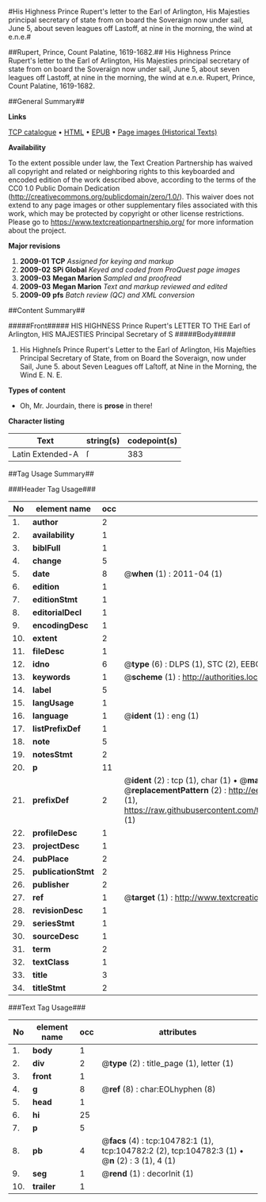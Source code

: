 #His Highness Prince Rupert's letter to the Earl of Arlington, His Majesties principal secretary of state from on board the Soveraign now under sail, June 5, about seven leagues off Lastoff, at nine in the morning, the wind at e.n.e.#

##Rupert, Prince, Count Palatine, 1619-1682.##
His Highness Prince Rupert's letter to the Earl of Arlington, His Majesties principal secretary of state from on board the Soveraign now under sail, June 5, about seven leagues off Lastoff, at nine in the morning, the wind at e.n.e.
Rupert, Prince, Count Palatine, 1619-1682.

##General Summary##

**Links**

[TCP catalogue](http://www.ota.ox.ac.uk/tcp/)  • 
[HTML](http://tei.it.ox.ac.uk/tcp/Texts-HTML/free/A57/A57909.html)  • 
[EPUB](http://tei.it.ox.ac.uk/tcp/Texts-EPUB/free/A57/A57909.epub) • 
[Page images (Historical Texts)](https://historicaltexts.jisc.ac.uk/eebo-16016801e)

**Availability**

To the extent possible under law, the Text Creation Partnership has waived all copyright and related or neighboring rights to this keyboarded and encoded edition of the work described above, according to the terms of the CC0 1.0 Public Domain Dedication (http://creativecommons.org/publicdomain/zero/1.0/). This waiver does not extend to any page images or other supplementary files associated with this work, which may be protected by copyright or other license restrictions. Please go to https://www.textcreationpartnership.org/ for more information about the project.

**Major revisions**

1. __2009-01__ __TCP__ *Assigned for keying and markup*
1. __2009-02__ __SPi Global__ *Keyed and coded from ProQuest page images*
1. __2009-03__ __Megan Marion__ *Sampled and proofread*
1. __2009-03__ __Megan Marion__ *Text and markup reviewed and edited*
1. __2009-09__ __pfs__ *Batch review (QC) and XML conversion*

##Content Summary##

#####Front#####
HIS HIGHNESS Prince Rupert's LETTER TO THE Earl of Arlington, HIS MAJESTIES Principal Secretary of S
#####Body#####

1. His Highneſs Prince Rupert's Letter to the Earl of Arlington, His Majeſties Principal Secretary of State, from on Board the Soveraign, now under Sail, June 5. about Seven Leagues off Laſtoff, at Nine in the Morning, the Wind E. N. E.

**Types of content**

  * Oh, Mr. Jourdain, there is **prose** in there!

**Character listing**


|Text|string(s)|codepoint(s)|
|---|---|---|
|Latin Extended-A|ſ|383|

##Tag Usage Summary##

###Header Tag Usage###

|No|element name|occ|attributes|
|---|---|---|---|
|1.|__author__|2||
|2.|__availability__|1||
|3.|__biblFull__|1||
|4.|__change__|5||
|5.|__date__|8| @__when__ (1) : 2011-04 (1)|
|6.|__edition__|1||
|7.|__editionStmt__|1||
|8.|__editorialDecl__|1||
|9.|__encodingDesc__|1||
|10.|__extent__|2||
|11.|__fileDesc__|1||
|12.|__idno__|6| @__type__ (6) : DLPS (1), STC (2), EEBO-CITATION (1), OCLC (1), VID (1)|
|13.|__keywords__|1| @__scheme__ (1) : http://authorities.loc.gov/ (1)|
|14.|__label__|5||
|15.|__langUsage__|1||
|16.|__language__|1| @__ident__ (1) : eng (1)|
|17.|__listPrefixDef__|1||
|18.|__note__|5||
|19.|__notesStmt__|2||
|20.|__p__|11||
|21.|__prefixDef__|2| @__ident__ (2) : tcp (1), char (1)  •  @__matchPattern__ (2) : ([0-9\-]+):([0-9IVX]+) (1), (.+) (1)  •  @__replacementPattern__ (2) : http://eebo.chadwyck.com/downloadtiff?vid=$1&page=$2 (1), https://raw.githubusercontent.com/textcreationpartnership/Texts/master/tcpchars.xml#$1 (1)|
|22.|__profileDesc__|1||
|23.|__projectDesc__|1||
|24.|__pubPlace__|2||
|25.|__publicationStmt__|2||
|26.|__publisher__|2||
|27.|__ref__|1| @__target__ (1) : http://www.textcreationpartnership.org/docs/. (1)|
|28.|__revisionDesc__|1||
|29.|__seriesStmt__|1||
|30.|__sourceDesc__|1||
|31.|__term__|2||
|32.|__textClass__|1||
|33.|__title__|3||
|34.|__titleStmt__|2||


###Text Tag Usage###

|No|element name|occ|attributes|
|---|---|---|---|
|1.|__body__|1||
|2.|__div__|2| @__type__ (2) : title_page (1), letter (1)|
|3.|__front__|1||
|4.|__g__|8| @__ref__ (8) : char:EOLhyphen (8)|
|5.|__head__|1||
|6.|__hi__|25||
|7.|__p__|5||
|8.|__pb__|4| @__facs__ (4) : tcp:104782:1 (1), tcp:104782:2 (2), tcp:104782:3 (1)  •  @__n__ (2) : 3 (1), 4 (1)|
|9.|__seg__|1| @__rend__ (1) : decorInit (1)|
|10.|__trailer__|1||
